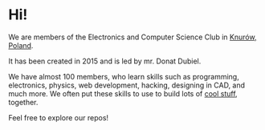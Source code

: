 # Hi!

We are members of the Electronics and Computer Science Club in [Knurów, Poland][knurow-wiki].

It has been created in 2015 and is led by mr. Donat Dubiel.

We have almost 100 members, who learn skills such as programming, electronics,
physics, web development, hacking, designing in CAD, and much more. We often put
these skills to use to build lots of [cool stuff][projects], together.

Feel free to explore our repos!

[knurow-wiki]: https://en.wikipedia.org/wiki/Knur%C3%B3w
[erc]: https://roverchallenge.eu/en/main-page
[projects]: https://knei.pl/index.php?s=sukcesy
